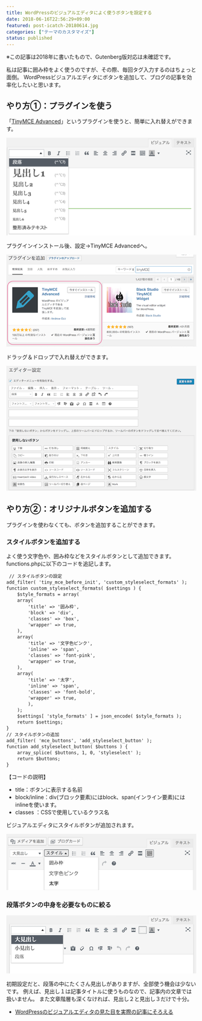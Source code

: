 ```yaml
---
title: WordPressのビジュアルエディタによく使うボタンを設定する
date: 2018-06-16T22:56:29+09:00
featured: post-icatch-20180614.jpg
categories: ["テーマのカスタマイズ"]
status: published
---
```


※この記事は2018年に書いたもので、Gutenberg版対応は未確認です。

私は記事に囲み枠をよく使うのですが、その際、毎回タグ入力するのはちょっと面倒。 WordPressビジュアルエディタにボタンを追加して、ブログの記事を効率化したいと思います。

## やり方①：プラグインを使う

「[TinyMCE Advanced](https://ja.wordpress.org/plugins/tinymce-advanced/)」というプラグインを使うと、簡単に入れ替えができます。


![TinyMCE Advancedインストール](SS-visual-editor-03.png)

プラグインインストール後、設定→TinyMCE Advancedへ。

![TinyMCE Advanced設定](SS-visual-editor-04.png)

ドラッグ＆ドロップで入れ替えができます。

![TinyMCE Advanced設定](SS-visual-editor-05.png)


## やり方②：オリジナルボタンを追加する

 プラグインを使わなくても、ボタンを追加することができます。

### スタイルボタンを追加する

 よく使う文字色や、囲み枠などをスタイルボタンとして追加できます。 functions.phpに以下のコードを追記します。

```php:title=functions.php
 // スタイルボタンの設定
add_filter( 'tiny_mce_before_init', 'custom_styleselect_formats' );
function custom_styleselect_formats( $settings ) {
    $style_formats = array(
    array(
        'title' => '囲み枠',
        'block' => 'div',
        'classes' => 'box',
        'wrapper' => true,
    ),
    array(
        'title' => '文字色ピンク',
        'inline' => 'span',
        'classes' => 'font-pink',
        'wrapper' => true,
    ),
    array(
        'title' => '太字',
        'inline' => 'span',
        'classes' => 'font-bold',
        'wrapper' => true,
        ),
    );
    $settings[ 'style_formats' ] = json_encode( $style_formats );
    return $settings;
}
// スタイルボタンの追加
add_filter( 'mce_buttons', 'add_styleselect_button' );
function add_styleselect_button( $buttons ) {
    array_splice( $buttons, 1, 0, 'styleselect' );
    return $buttons;
}
```

【コードの説明】

* title：ボタンに表示する名前
* block/inline：div(ブロック要素)にはblock、span(インライン要素)にはinlineを使います。
* classes ：CSSで使用しているクラス名

ビジュアルエディタにスタイルボタンが追加されます。


![ビジュアルエディタのスクショ](SS-visual-editor-07.png)

### 段落ボタンの中身を必要なものに絞る

![ビジュアルエディタのスタイルボタン](SS-visual-editor-06.png)

初期設定だと、段落の中にたくさん見出しがありますが、全部使う機会は少ないです。
例えば、見出し１は記事タイトルに使うものなので、記事内の文章では扱いません。
また文章階層も深くなければ、見出し２と見出し３だけで十分。

* [WordPressのビジュアルエディタの見た目を実際の記事にそろえる](/visual-editor-css/)